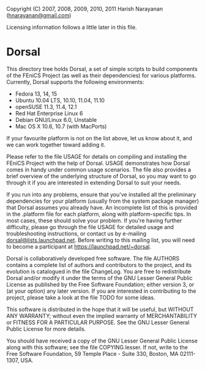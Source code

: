 Copyright (C) 2007, 2008, 2009, 2010, 2011
Harish Narayanan (<hnarayanan@gmail.com>)

Licensing information follows a little later in this file.

# Dorsal

This directory tree holds Dorsal, a set of simple scripts to build
components of the FEniCS Project (as well as their dependencies) for
various platforms. Currently, Dorsal supports the following
environments:

* Fedora 13, 14, 15
* Ubuntu 10.04 LTS, 10.10, 11.04, 11.10
* openSUSE 11.3, 11.4, 12.1
* Red Hat Enterprise Linux 6
* Debian GNU/Linux 6.0, Unstable
* Mac OS X 10.6, 10.7 (with MacPorts)

If your favourite platform is not on the list above, let us know about
it, and we can work together toward adding it.

Please refer to the file USAGE for details on compiling and installing
the FEniCS Project with the help of Dorsal. USAGE demonstrates how
Dorsal comes in handy under common usage scenarios. The file also
provides a brief overview of the underlying structure of Dorsal, so
you may want to go through it if you are interested in extending
Dorsal to suit your needs.

If you run into any problems, ensure that you've installed all the
preliminary dependencies for your platform (usually from the system
package manager) that Dorsal assumes you already have. An incomplete
list of this is provided in the .platform file for each platform,
along with platform-specific tips. In most cases, these should solve
your problem. If you're having further difficulty, please go through
the file USAGE for detailed usage and troubleshooting instructions, or
contact us by e-mailing dorsal@lists.launchpad.net. Before writing to
this mailing list, you will need to become a participant at
<https://launchpad.net/~dorsal>.

Dorsal is collaboratively developed free software. The file AUTHORS
contains a complete list of authors and contributors to the project,
and its evolution is catalogued in the file ChangeLog. You are free to
redistribute Dorsal and/or modify it under the terms of the GNU Lesser
General Public License as published by the Free Software Foundation;
either version 3, or (at your option) any later version. If you are
interested in contributing to the project, please take a look at the
file TODO for some ideas.

This software is distributed in the hope that it will be useful, but
WITHOUT ANY WARRANTY; without even the implied warranty of
MERCHANTABILITY or FITNESS FOR A PARTICULAR PURPOSE. See the GNU
Lesser General Public License for more details.

You should have received a copy of the GNU Lesser General Public
License along with this software; see the file COPYING.lesser. If not,
write to the Free Software Foundation, 59 Temple Place - Suite 330,
Boston, MA 02111-1307, USA.
